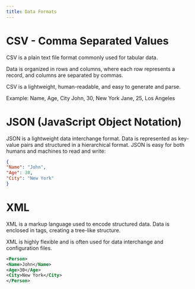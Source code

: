 ```yaml
---
title: Data Formats
---
```


# CSV - Comma Separated Values
CSV is a plain text file format commonly used for tabular data.

Data is organized in rows and columns, where each row represents a record, and columns are separated by commas.

CSV is a lightweight, human-readable, and easy to generate and parse.

Example:
Name, Age, City
John, 30, New York
Jane, 25, Los Angeles

# JSON (JavaScript Object Notation)
JSON is a lightweight data interchange format.
Data is represented as key-value pairs and structured in a hierarchical format.
JSON is easy for both humans and machines to read and write:

```JSON
{
"Name": "John",
"Age": 30,
"City": "New York"
}
```

# XML
XML is a markup language used to encode structured data. Data is enclosed in tags, creating a tree-like structure.

XML is highly flexible and is often used for data interchange and configuration files.

```XML
<Person>
<Name>John</Name>
<Age>30</Age>
<City>New York</City>
</Person>
```

